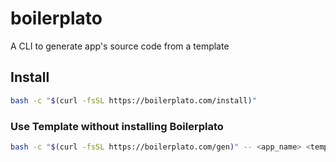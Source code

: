 # boilerplato

A CLI to generate app's source code from a template

## Install

```sh
bash -c "$(curl -fsSL https://boilerplato.com/install)"
```

### Use Template without installing Boilerplato

```sh
bash -c "$(curl -fsSL https://boilerplato.com/gen)" -- <app_name> <template_name>
```